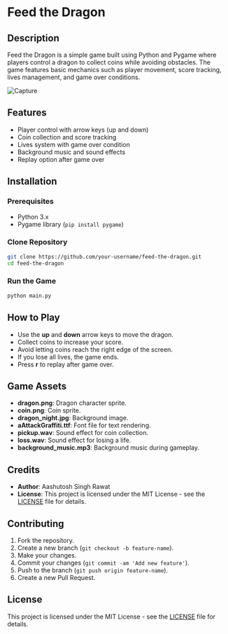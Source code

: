 # Feed the Dragon

## Description

Feed the Dragon is a simple game built using Python and Pygame where players control a dragon to collect coins while avoiding obstacles. The game features basic mechanics such as player movement, score tracking, lives management, and game over conditions.

![Capture](https://github.com/user-attachments/assets/22fb89a0-5d53-4374-9c40-58830e3200dd)


## Features

- Player control with arrow keys (up and down)
- Coin collection and score tracking
- Lives system with game over condition
- Background music and sound effects
- Replay option after game over

## Installation

### Prerequisites

- Python 3.x
- Pygame library (`pip install pygame`)

### Clone Repository

```bash
git clone https://github.com/your-username/feed-the-dragon.git
cd feed-the-dragon
```

### Run the Game

```bash
python main.py
```

## How to Play

- Use the **up** and **down** arrow keys to move the dragon.
- Collect coins to increase your score.
- Avoid letting coins reach the right edge of the screen.
- If you lose all lives, the game ends.
- Press **r** to replay after game over.

## Game Assets

- **dragon.png**: Dragon character sprite.
- **coin.png**: Coin sprite.
- **dragon_night.jpg**: Background image.
- **aAttackGraffiti.ttf**: Font file for text rendering.
- **pickup.wav**: Sound effect for coin collection.
- **loss.wav**: Sound effect for losing a life.
- **background_music.mp3**: Background music during gameplay.

## Credits

- **Author**: Aashutosh Singh Rawat
- **License**: This project is licensed under the MIT License - see the [LICENSE](LICENSE) file for details.

## Contributing

1. Fork the repository.
2. Create a new branch (`git checkout -b feature-name`).
3. Make your changes.
4. Commit your changes (`git commit -am 'Add new feature'`).
5. Push to the branch (`git push origin feature-name`).
6. Create a new Pull Request.

## License

This project is licensed under the MIT License - see the [LICENSE](LICENSE) file for details.

